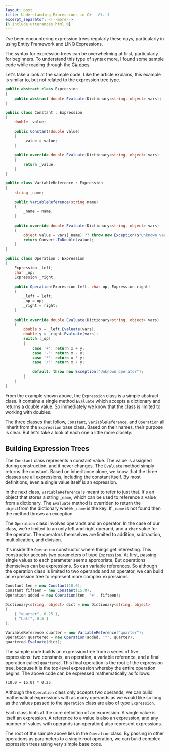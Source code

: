 ```yaml
---
layout: post
title: Understanding Expressions in C# - Pt. 1
excerpt_separator: <!--more-->
{% include utterances.html %}
---
```


I've been encountering expression trees regularly these days, particularly in using Entity Framework and LINQ Expressions.<!--more--> 

The syntax for expression trees can be overwhelming at first, particularly for beginners. To understand this type of syntax more, I found some sample code while reading through the [C# docs](https://learn.microsoft.com/en-us/dotnet/csharp/tour-of-csharp/program-building-blocks#virtual-override-and-abstract-methods).

Let's take a look at the sample code. Like the article explains, this example is similar to, but not related to the expression tree type.

```cs
public abstract class Expression
{
    public abstract double Evaluate(Dictionary<string, object> vars);
}

public class Constant : Expression
{
    double _value;
    
    public Constant(double value)
    {
        _value = value;
    }
    
    public override double Evaluate(Dictionary<string, object> vars)
    {
        return _value;
    }
}

public class VariableReference : Expression
{
    string _name;
    
    public VariableReference(string name)
    {
        _name = name;
    }
    
    public override double Evaluate(Dictionary<string, object> vars)
    {
        object value = vars[_name] ?? throw new Exception($"Unknown variable: {_name}");
        return Convert.ToDouble(value);
    }
}

public class Operation : Expression
{
    Expression _left;
    char _op;
    Expression _right;
    
    public Operation(Expression left, char op, Expression right)
    {
        _left = left;
        _op = op;
        _right = right;
    }
    
    public override double Evaluate(Dictionary<string, object> vars)
    {
        double x = _left.Evaluate(vars);
        double y = _right.Evaluate(vars);
        switch (_op)
        {
            case '+': return x + y;
            case '-': return x - y;
            case '*': return x * y;
            case '/': return x / y;
            
            default: throw new Exception("Unknown operator");
        }
    }
}
```

From the example shown above, the `Expression` class is a simple abstract class. It contains a single method `Evaluate` which accepts a dictionary and returns a double value. So immediately we know that the class is limited to working with doubles.

The three classes that follow, `Constant`, `VariableReference`, and `Operation` all inherit from the `Expression` base class. Based on their names, their purpose is clear. But let's take a look at each one a little more closely.

## Building Expression Trees

The `Constant` class represents a constant value. The value is assigned during construction, and it never changes. The `Evaluate` method simply returns the constant. Based on inheritance alone, we know that the three classes are all expressions, including the constant itself. By most definitions, even a single value itself is an expression.

In the next class, `VariableReference` is meant to refer to just that. It's an object that stores a string `_name`, which can be used to reference a value from a dictionary. The `Evaluate` method is overriden to return the `object`from the dictionary where `_name` is the key. If `_name` is not found then the method throws an exception.

The `Operation` class involves operands and an operator. In the case of our class, we're limited to an only left and right operand, and a `char` value for the operator. The operators themselves are limited to addition, subtraction, multiplication, and division. 

It's inside the `Operation` constructor where things get interesting. This constructor accepts two parameters of type `Expression`. At first, passing single values to each parameter seems appropriate. But operations themselves can be expressions. So can variable references. So although the operation class is limited to two operands and an operator, we can build an expression tree to represent more complex expressions. 

```cs
Constant ten = new Constant(10.0);
Constant fifteen = new Constant(15.0);
Operation added = new Operation(ten, '+', fifteen);

Dictionary<string, object> dict = new Dictionary<string, object>
{
    { "quarter", 0.25 },
    { "half", 0.5 }
};

VariableReference quarter = new VariableReference("quarter");
Operation quartered = new Operation(added, '*', quarter);
quartered.Evaluate(dict);
```
The sample code builds an expression tree from a series of five expressions: two constants, an operation, a variable reference, and a final operation called `quartered`. This final operation is the root of the expression tree, because it is the top-level expression whereby the entire operation begins. The above code can be expressed mathematically as follows:
```
(10.0 + 15.0) * 0.25
```
Although the `Operation` class only accepts two operands, we can build mathematical expressions with as many operands as we would like so long as the values passed to the `Operation` class are also of type `Expression`. 

Each class hints at the core definition of an expression. A single value is itself an expression. A reference to a value is also an expression, and any number of values with operands (an operation) also represent expressions. 

The root of the sample above lies in the `Operation` class. By passing in other operations as parameters to a single root operation, we can build complex expression trees using very simple base code.

